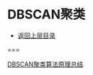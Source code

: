 # DBSCAN聚类

* [返回上层目录](clustering.md)



===

[DBSCAN聚类算法原理总结](https://mp.weixin.qq.com/s/CIHprjO6dy6WufqT7OK2bA)






